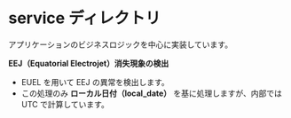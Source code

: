 # service ディレクトリ

アプリケーションのビジネスロジックを中心に実装しています。

**EEJ（Equatorial Electrojet）消失現象の検出**

- EUEL を用いて EEJ の異常を検出します。
- この処理のみ **ローカル日付（local_date）** を基に処理しますが、内部では UTC で計算しています。
